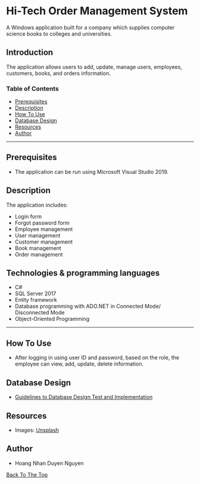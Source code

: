 # Hi-Tech Order Management System
A Windows application built for a company which supplies computer science books to colleges and universities. 

## Introduction
The application allows users to add, update, manage users, employees, customers, books, and orders information.  

### Table of Contents
- [Prerequisites](#prerequisites)
- [Description](#description)
- [How To Use](#how-to-use)
- [Database Design](#database-design)
- [Resources](#resources)
- [Author](#author)

---

## Prerequisites
- The application can be run using Microsoft Visual Studio 2019.

## Description
The application includes:
- Login form
- Forgot password form
- Employee management
- User management
- Customer management
- Book management
- Order management

## Technologies & programming languages
- C#
- SQL Server 2017
- Entity framework
- Database programming with ADO.NET in Connected Mode/ Disconnected Mode
- Object-Oriented Programming

---

## How To Use
- After logging in using user ID and password, based on the role, the employee can view, add, update, delete information.

## Database Design
- [Guidelines to Database Design Test and Implementation](https://github.com/hoangnhanduyennguyen/Hi-TechOrderManagementSystem/blob/master/Guidelines_to_Database_Design__Test_and_Implementation.docx) 

## Resources
- Images:
[Unsplash](https://unsplash.com/ "Unsplash") 

## Author

* Hoang Nhan Duyen Nguyen

[Back To The Top](#Hi-Tech-Order-Management-System)

